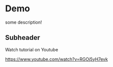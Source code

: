 # Demo

some description!

## Subheader

Watch tutorial on Youtube

https://www.youtube.com/watch?v=RGOj5yH7evk


